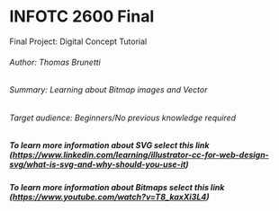 # INFOTC 2600 Final
Final Project: Digital Concept Tutorial


###### Author: Thomas Brunetti
###### Summary: Learning about Bitmap images and Vector 
###### Target audience: Beginners/No previous knowledge required 

##### To learn more information about SVG select this link (https://www.linkedin.com/learning/illustrator-cc-for-web-design-svg/what-is-svg-and-why-should-you-use-it)
##### To learn more information about Bitmaps select this link (https://www.youtube.com/watch?v=T8_kaxXi3L4)
